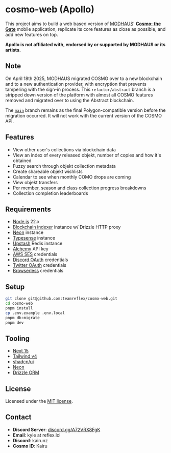# cosmo-web (Apollo)

This project aims to build a web based version of [MODHAUS](https://www.mod-haus.com/)' **[Cosmo: the Gate](https://play.google.com/store/apps/details?id=com.modhaus.cosmo)** mobile application, replicate its core features as close as possible, and add new features on top.

**Apollo is not affiliated with, endorsed by or supported by MODHAUS or its artists.**

## Note

On April 18th 2025, MODHAUS migrated COSMO over to a new blockchain and to a new authentication provider, with encryption that prevents tampering with the sign-in process. This `refactor/abstract` branch is a stripped down version of the platform with almost all COSMO features removed and migrated over to using the Abstract blockchain.

The [`main`](https://github.com/teamreflex/cosmo-web/blob/main) branch remains as the final Polygon-compatible version before the migration occurred. It will not work with the current version of the COSMO API.

## Features

- View other user's collections via blockchain data
- View an index of every released objekt, number of copies and how it's obtained
- Fuzzy search through objekt collection metadata
- Create shareable objekt wishlists
- Calendar to see when monthly COMO drops are coming
- View objekt transfers
- Per member, season and class collection progress breakdowns
- Collection completion leaderboards

## Requirements

- [Node.js](https://nodejs.org/en/) 22.x
- [Blockchain indexer](https://github.com/teamreflex/cosmo-db) instance w/ Drizzle HTTP proxy
- [Neon](https://neon.tech/) instance
- [Typesense](https://typesense.org/) instance
- [Upstash](https://upstash.com/) Redis instance
- [Alchemy](https://www.alchemy.com/) API key
- [AWS SES](https://aws.amazon.com/ses/) credentials
- [Discord OAuth](https://discord.com/developers/docs/topics/oauth2) credentials
- [Twitter OAuth](https://docs.x.com/resources/fundamentals/authentication/oauth-2-0/overview) credentials
- [Browserless](https://www.browserless.io/) credentials

## Setup

```bash
git clone git@github.com:teamreflex/cosmo-web.git
cd cosmo-web
pnpm install
cp .env.example .env.local
pnpm db:migrate
pnpm dev
```

## Tooling

- [Next 15](https://nextjs.org/)
- [Tailwind v4](https://tailwindcss.com/)
- [shadcn/ui](https://ui.shadcn.com/docs)
- [Neon](https://neon.tech/)
- [Drizzle ORM](https://orm.drizzle.team/)

## License

Licensed under the [MIT license](https://github.com/teamreflex/cosmo-web/blob/refactor/abstract/LICENSE.md).

## Contact

- **Discord Server**: [discord.gg/A72VRX8FgK](https://discord.gg/A72VRX8FgK)
- **Email**: kyle at reflex.lol
- **Discord**: kairunz
- **Cosmo ID**: Kairu

